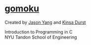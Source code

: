 # [gomoku](https://en.wikipedia.org/wiki/Gomoku)

Created by [Jason Yang](https://github.com/jasonyang1496) and [Kinsa Durst](https://github.com/kinsidar)

Introduction to Programming in C  
NYU Tandon School of Engineering
